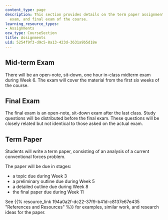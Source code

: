 ```yaml
---
content_type: page
description: This section provides details on the term paper assignment, mid-term
  exam, and final exam of the course.
learning_resource_types:
- Assignments
ocw_type: CourseSection
title: Assignments
uid: 5254f9f3-d9c5-8a13-423d-3631a9b5d18e
---
```


Mid-term Exam
-------------

There will be an open-note, sit-down, one hour in-class midterm exam during Week 6. The exam will cover the material from the first six weeks of the course.

Final Exam
----------

The final exam is an open-note, sit-down exam after the last class. Study questions will be distributed before the final exam. These questions will be closely related but not identical to those asked on the actual exam.

Term Paper
----------

Students will write a term paper, consisting of an analysis of a current conventional forces problem.

The paper will be due in stages:

*   a topic due during Week 3
*   a preliminary outline due during Week 5
*   a detailed outline due during Week 8
*   the final paper due during Week 11

See {{% resource_link 194a0a2f-dc22-37f9-b41d-c8137e67e435 "References and Resources" %}} for examples, similar work, and research ideas for the paper.